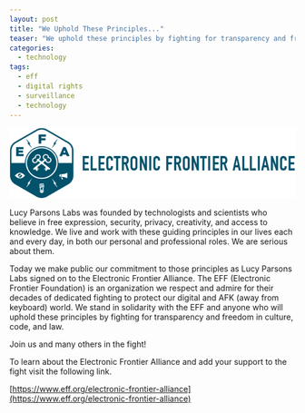 ```yaml
---
layout: post
title: "We Uphold These Principles..."
teaser: "We uphold these principles by fighting for transparency and freedom in culture, code, and law."
categories:
  - technology
tags:
  - eff
  - digital rights
  - surveillance
  - technology
---
```


![Stingray](/images/EFA-banner-3.png)

Lucy Parsons Labs was founded by technologists and scientists who believe in free expression, security, privacy, creativity, and access to knowledge. We live and work with these guiding principles in our lives each and every day, in both our personal and professional roles. We are serious about them.

Today we make public our commitment to those principles as Lucy Parsons Labs signed on to the Electronic Frontier Alliance. The EFF (Electronic Frontier Foundation) is an organization we respect and admire for their decades of dedicated fighting to protect our digital and AFK (away from keyboard) world. We stand in solidarity with the EFF and anyone who will uphold these principles by fighting for transparency and freedom in culture, code, and law.       

Join us and many others in the fight!

To learn about the Electronic Frontier Alliance and add your support to the fight visit the following link.

[https://www.eff.org/electronic-frontier-alliance](https://www.eff.org/electronic-frontier-alliance)
